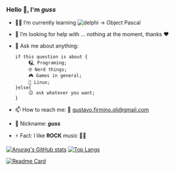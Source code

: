 ### Hello 🖖, I'm _guss_



- 🧑‍🎓 I’m currently learning   ![delphi](https://github.com/user-attachments/assets/ad279ae0-f6b4-4245-bf3e-f76ea4a0fefd) -> Object Pascal

- 🤔 I’m looking for help with ... nothing at the moment, thanks :heart:
- 💬 Ask me about anything: 
    ```
    if this question is about {
         🖳 Programing;
         🤓 Nerd things;
         🎮 Games in general; 
         🐧 Linux;
    }else{
         😉 ask whatever you want;
    }
     ```

- 📫 How to reach me: 📨 gustavo.firmino.oli@gmail.com 
- 👾 Nickname: **_guss_**
- ⚡ Fact: I like **ROCK** music 🤘🎸   

[![Anurag's GitHub stats](https://github-readme-stats.vercel.app/api?username=Gustavo-Firmino&count_private=true&show_icons=true$&theme=dracula)](https://github.com/Gustavo-Firmino?tab=repositories)
[![Top Langs](https://github-readme-stats.vercel.app/api/top-langs/?username=Gustavo-Firmino&theme=dracula&langs_count=8&layout=compact)](https://github.com/Gustavo-Firmino?tab=repositories)

[![Readme Card](https://github-readme-stats.vercel.app/api/pin/?username=Gustavo-Firmino&repo=TCC&theme=dracula)](https://github.com/Gustavo-Firmino/TCC)
